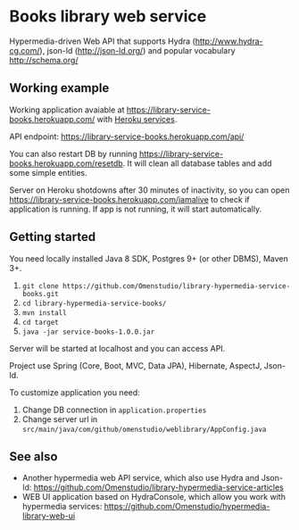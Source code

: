 # Books library web service

Hypermedia-driven Web API that supports Hydra (http://www.hydra-cg.com/), json-ld (http://json-ld.org/) and popular vocabulary http://schema.org/


## Working example
Working application avaiable at https://library-service-books.herokuapp.com/ with [Heroku services](https://dashboard.heroku.com).

API endpoint: https://library-service-books.herokuapp.com/api/

You can also restart DB by running https://library-service-books.herokuapp.com/resetdb. It will clean all database tables and add some simple entities.

Server on Heroku shotdowns after 30 minutes of inactivity, so you can open https://library-service-books.herokuapp.com/iamalive to check if application is running. If app is not running, it will start automatically.


## Getting started
You need locally installed Java 8 SDK, Postgres 9+ (or other DBMS), Maven 3+.

1. `git clone https://github.com/Omenstudio/library-hypermedia-service-books.git`
2. `cd library-hypermedia-service-books/`
3. `mvn install`
4. `cd target`
5. `java -jar service-books-1.0.0.jar`

Server will be started at localhost and you can access API.

Project use Spring (Core, Boot, MVC, Data JPA), Hibernate, AspectJ, Json-ld.

To customize application you need:
1. Change DB connection in `application.properties`
2. Change server url in `src/main/java/com/github/omenstudio/weblibrary/AppConfig.java`


## See also
- Another hypermedia web API service, which also use Hydra and Json-ld: https://github.com/Omenstudio/library-hypermedia-service-articles
- WEB UI application based on HydraConsole, which allow you work with hypermedia services: https://github.com/Omenstudio/hypermedia-library-web-ui

